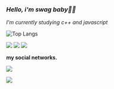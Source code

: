 ### *Hello, i'm swag baby🐽💎*
*I'm currently studying  c++ and javascript*

![Top Langs](https://github-readme-stats.vercel.app/api/top-langs/?username=Swag666baby&layout=compact&theme=radical)

<p align="">

  <img src="https://img.shields.io/badge/JavaScript-323330?style=for-the-badge&logo=javascript&logoColor=F7DF1E"/>
  <img src="https://img.shields.io/badge/C%2B%2B-00599C?style=for-the-badge&logo=c%2B%2B&logoColor=white"/>

  <img src="https://img.shields.io/badge/Python-14354C?style=for-the-badge&logo=python&logoColor=white"/>

</p>

<span><b> my social networks.</span>

  

<p>

  <a href="https://wa.me/556294530374"><img src="https://img.shields.io/badge/WhatsApp-25D366?style=for-the-badge&logo=whatsapp&logoColor=white"></a>

  <a href="https://github.com/Swag666baby/"><img src="https://img.shields.io/badge/GitHub-100000?style=for-the-badge&logo=github&logoColor=white"></a>

</p>



